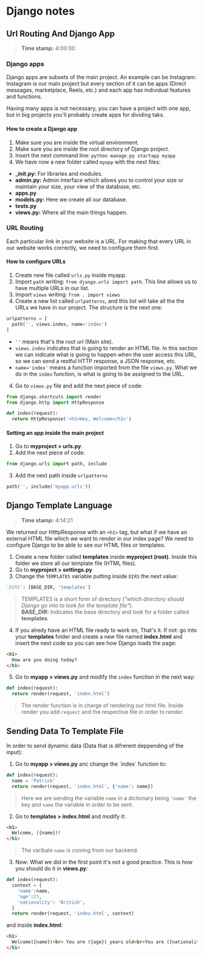 # Django notes

## Url Routing And Django App
> **Time stamp:** 4:00:00

### Django apps
Django apps are subsets of the main project. An example can be Instagram: Instagram is our main project but every section of it can be apps (Direct messages, marketplace, Reels, etc.) and each app has individual features and functions.

Having many apps is not necessary, you can have a project with one app, but in big projects you'll probably create apps for dividing taks.

#### How to create a Django app
1. Make sure you are inside the virtual environment.
2. Make sure you are inside the root directory of Django project.
3. Insert the next command line:
`python manage.py startapp myapp`
4. We have now a new folder called `myapp` with the next files:
  - **__init_.py:** For libraries and modules.
  - **admin.py:** Admin interface which allows you to control your size or maintain your size, your view of the database, etc.
  - **apps.py** 
  - **models.py:** Here we create all our database.
  - **tests.py** 
  - **views.py:** Where all the main things happen.

### URL Routing
Each particular link in your website is a URL. For making that every URL in our website works correctly, we need to configure them first.

#### How to configure URLs
1. Create new file called `urls.py` inside myapp.
2. Import `path` writing: `from django.urls import path`. This line allows us to have multiple URLs in our list.
3. Import `views` writing: `from . import views`
3. Create a new list called `urlpatterns`, and this list will take all the the URLs we have in our project. The structure is the next one:
```python
urlpatterns = [
  path('', views.index, name='index')
]
```
- `` '' `` means that's the root url (Main site).
- `views.index` indicates that is going to render an HTML file. In this section we can indicate what is going to happen when the user access this URL, so we can send a restful HTTP response, a JSON response, etc.
- ``name='index'`` means a function imported from the file `views.py`. What we do in the `index` function, is what is going to be assigned to the URL.
4. Go to `views.py` file and add the next piece of code:
```python
from django.shortcuts import render
from django.http import HttpResponse

def index(request):
  return HttpResponse('<h1>Hey, Welcome</h1>')
```

#### Setting an app inside the main project
1. Go to **myproject > urls.py**.
2. Add the next piece of code:
```python
from django.urls import path, include
```
3. Add the next path inside `urlpatterns`
```python
path('', include('myapp.urls'))
```

## Django Template Language
> **Time stamp:** 4:14:21

We returned our HtttpResponse with an `<h1>` tag, but what if we have an external HTML file which we want to render in our index page? We need to configure Django to be able to see our HTML files or templates.

1. Create a new folder called **templates** inside **myproject (root)**. Inside this folder we store all our template file (HTML files).
2. Go to **myproject > settings.py**
3. Change the ``TEMPLATES`` variable putting inside `DIRS` the next value:
```python
'DIRS': [BASE_DIR, 'templates']
```
> TEMPLATES is a short form of directory (*"which directory should Django go into to look for the template file"*).   
**BASE_DIR:** Indicates the base directory and look for a folder called **templates**.

4. If you alredy have an HTML file ready to work on, That's it. If not: go into your **templates** folder and create a new file named **index.html** and insert the next code so you can see how Django loads the page:
```HTML
<h1>
  How are you doing today?
</h1>
```
5. Go to **myapp > views.py** and modify the `index` function in the next way:
```python
def index(request):
  return render(request, 'index.html')
```
> The render function is in charge of rendering our html file. Inside render you add `request` and the respective file in order to render.

## Sending Data To Template File
In order to send dynamic data (Data that is difrerent deppending of the input):

1. Go to **myapp > views.py** anc change the ´index´ function to:
```python
def index(request):
  name = 'Patrick'
  return render(request, 'index.html', {'name': name})
```
> Here we are sending the variable `name` in a dictionary being `'name'` the key and `name` the variable in order to be sent.

2. Go to **templates > index.html** and modify it:
```HTML
<h1>
  Welcome, ({name})!
</h1>
```
> The varibale `name` is coming from our backend.

3. Now: What we did in the first point it's not a good practice. This is how you should do it in **views.py**:
  ```python
  def index(request):
    context = {
      'name':name,
      'age':23,
      'nationality': 'British',
    }
    return render(request, 'index.html', context)
  ```
  and inside **index.html**:
  ```HTML
  <h1>
    Welcome({name})<br> You are ({age}) years old<br>You are ({nationality})
  </h1>
  ```
